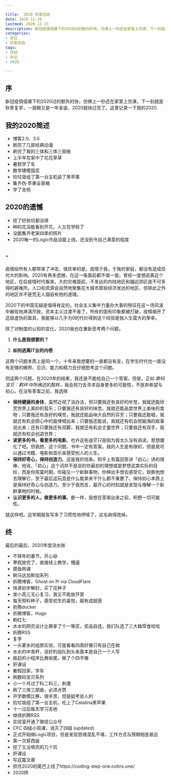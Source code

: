 ```yaml
---

title:  2020 年度总结
date: 2020-12-26
lastmod: 2020-12-31
description: 新冠疫情侵袭下的2020过的额外的快，仿佛上一秒还在家里上完课，下一刻就是秋季复学，一晃眼又是一年圣诞，2020就快过完了。这里记录一下我的2020.
categories:
- 杂记
- 年度总结
tags:
- 总结
- 杂记
- 2020

---
```


<!-- # 2020年度总结 -->

## 序

新冠疫情侵袭下的2020过的额外的快，仿佛上一秒还在家里上完课，下一刻就是秋季复学，一晃眼又是一年圣诞，2020就快过完了。这里记录一下我的2020.



## 我的2020简述

* 博客2.0、3.0
* 刷完了几部经典动漫
* 刷完了我的三体和三体三部曲
* 上半年在家中了花花草草
* 暑假学了车
* 数学建模国奖
* 捡垃圾组了第一台主机装了黑苹果
* 集齐伪·苹果全家桶
* 学了吉他



## 2020的遗憾

* 挖了好些坑都没填
* 种的花没能看到开花，人又在学校了
* 没能集齐老家四季的照片
* 2020唯一的Logic作品没能上线，还没到令自己满意的程度



## -

疫情给所有人都带来了冲击，很庆幸的是，疫情于我，于我的家庭，都没有造成任何大的影响。2020有再多遗憾，在这一条面前都不值一提。曾经一度想逃离这个地区，在后疫情时代看来，大的灾难面前，不发达的内陆地区和偏远郊区是不可多得的避难所。人口和资源会自然地聚集在大城市那些经济发达的地区，但除此之外的地区并不是荒无人烟自有他的道理。

2020下的中国无疑是值得肯定的，社会主义集中力量办大事的特征在这一场风波中展现地淋漓尽致，资本主义过渡不香了，所有的固有印象都被打破，疫情揭开了这层虚伪的面具，我能够以几乎为0的代价得到这个经验是我人生莫大的荣幸。

除了对制度的认知的变化，2020我也在重新思考两个问题。

1. **什么是我想要的？**

2. **如何逃离IT业的内卷**

这两个问题本质上是同一个。十年来我想要的一直都没有变，在学生时代也一直没有足够的眼界、见识、能力和精力去仔细思考这个问题。

但这两个问题，在2020年的结束，我还是不能给自己一个答案。但是，正如 *数码宝贝：羁绊* 中所阐述的那样，我会努力去寻求自身更多的可能性，不放弃希望与初心。在没有答案之前，我选择

* **保持健康的身体**，虽然近视了没办法，但只要我还有良好的听觉，我就还能欣赏世界上美妙的音乐；只要我还有良好的味觉，我就还能品尝世界上美味的食物；只要我还有良好的嗅觉，我就还能品味大自然的芬芳；只要我还能唱，我就还有机会把心中的旋律唱出来；只要我还能说，我就还有机会把脑海的故事说出来；还有只要我还有双脚，我就还有机会丈量世界；只要我还有双手，我就还有机会创造世界；
* **读更多的书，看更多的电影**。也许这些迷茫只是因为我太久没有阅读，思想僵化了吧。但我想，这个问题，书中一定有答案。我的人生是有限的，但是我可以通过书籍、电影和音乐来感受别人的人生。
* **保持好奇心，保持创造力**。这是我的信条。知乎上有篇回答讲「初心」讲的很棒，他说，「初心」这个词并不是说的你最初的理想或是梦想这类实际的目标，而是你孩童时期，你碰见一个新鲜事物，你伸出手想去感受它，观察他想去理解它，至于最后这玩意是什么能拿来干什么都不重要了。保持初心本质上是保持好奇心与创造力。至少于我而言，最开心的时刻就是发现与理解一个新鲜事物的时候。
* **认识更多的人，做更多的事**。都一样，我想在答案出来之前，积攒一切可能性。

就这样吧。这学期报告写多了习惯性地啰嗦了，这毛病得改掉。





## 终

最后的最后，2020年度流水账

* 不拜年的春节，开心😄
* 寒假放完了，直接线上教学，懵逼
* 摸鱼网课
* 刷马达加斯加系列
* 折腾博客，Ghost on Pi via CloudFlare
* 快递初步解封，买了花种子
* 发小高三无心复习，我又不能放开耍
* 每天照料种子，感受初生的喜悦，超有成就感
* 折腾docker
* 折腾博客，Hugo
* 刷红七
* 水水的网页设计比赛拿了个一等奖，奖品自选，我们队选了三大箱零食哈哈
* 折腾RSS
* 复学
* 一头雾水的组原实验，可是看看四周好像只有自己在做
* 水水的中青杯，说好的组队到头来基本是自己一个人写
* 尴尬的小程序比赛收尾，做了个四不像
* 肝课设
* 暑假回家，学车
* 刷数码宝贝系列
* 小一个月过了科二科三，刺激
* 刷了三体三部曲，必须点赞
* 开学数模比赛，很辛苦，但是挺考验人的
* 捡垃圾组了第一台主机，吃上了Catalina黑苹果
* 十一过后每天学习吉他
* 继续折腾RSS
* 实验室开通了微信公众号
* CFC 四级小班课，消灭了四级 (updated)
* 正式开始做Logic项目，但是发现思绪混乱不堪，工作方式与预期相差甚远
* 第一次穿西装
* 挖了又没填完的几个坑
* 肝课设
* 写这篇文章
* 抓住2020的尾巴上线了https://coding-step-one.colinx.one/
* 2020终

